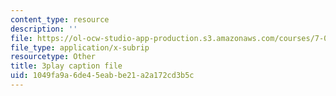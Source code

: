 ```yaml
---
content_type: resource
description: ''
file: https://ol-ocw-studio-app-production.s3.amazonaws.com/courses/7-01sc-fundamentals-of-biology-fall-2011/1049fa9a6de45eabbe21a2a172cd3b5c_qY0ixUWJx0g.vtt
file_type: application/x-subrip
resourcetype: Other
title: 3play caption file
uid: 1049fa9a-6de4-5eab-be21-a2a172cd3b5c
---
```

